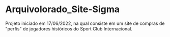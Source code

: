 # Arquivolorado_Site-Sigma
Projeto iniciado em 17/06/2022, na qual consiste em um site de compras de "perfis" de jogadores históricos do Sport Club Internacional. 
